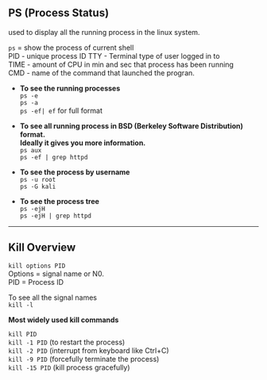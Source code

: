 ## PS (Process Status)
used to display all the running process in the linux system.  

```ps``` = show the process of current shell  
PID - unique process ID
TTY - Terminal type of user logged in to  
TIME - amount of CPU in min and sec that process has been running  
CMD - name of the command that launched the progran.  

- __To see the running processes__  
```ps -e```  
```ps -a```  
```ps -ef| ef``` for full format

- __To see all running process in BSD (Berkeley Software Distribution) format.  
Ideally it gives you more information.__  
```ps aux```  
```ps -ef | grep httpd```  

- __To see the process by username__  
```ps -u root```  
```ps -G kali```  

- __To see the process tree__  
```ps -ejH```  
```ps -ejH | grep httpd```

---

## Kill Overview 

```kill options PID```  
Options = signal name or N0.  
PID = Process ID  

To see all the signal names  
```kill -l```  

__Most widely used kill commands__  

```kill PID```  
```kill -1 PID``` (to restart the process)  
```kill -2 PID``` (interrupt from keyboard like Ctrl+C)  
```kill -9 PID``` (forcefully terminate the process)  
```kill -15 PID``` (kill process gracefully)  

